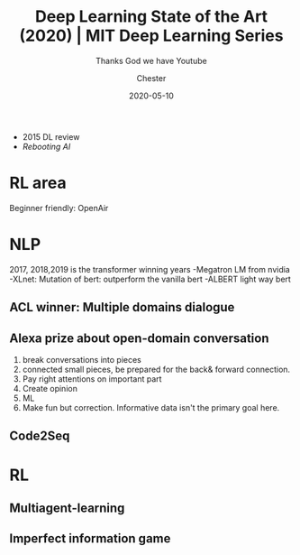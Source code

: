 ﻿---
layout:     post
title:      Deep Learning State of the Art (2020) | MIT Deep Learning Series
subtitle:   Thanks God we have Youtube
date:       2020-05-10
author:    Chester
catalog: true
tags:
	-paper
---

- 2015 DL review
- _Rebooting AI_

# RL area
Beginner friendly: OpenAir 
# NLP
2017, 2018,2019 is the transformer winning years
-Megatron LM from nvidia
-XLnet: Mutation of bert: outperform the vanilla bert
-ALBERT light way bert
## ACL winner: Multiple domains dialogue

## Alexa prize about open-domain conversation
1. break conversations into pieces 
2. connected small pieces, be prepared for the back& forward connection. 
3. Pay right attentions on important part
4. Create opinion
5. ML
6. Make fun but correction. Informative data isn't the primary goal here. 

## Code2Seq

# RL
## Multiagent-learning
## Imperfect information game

<!--stackedit_data:
eyJoaXN0b3J5IjpbLTI1NjA3NjM5MywtMjA4NjUxMzAzMSwxMT
E5MjA5NDQ5LC0zMjQ2NjkxOSwtMTcwMjA4NjQ2N119
-->